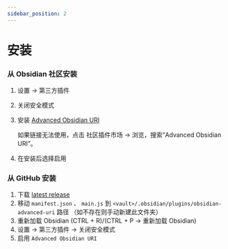 ```yaml
---
sidebar_position: 2
---
```


# 安装

### 从 Obsidian 社区安装

1. 设置 -> 第三方插件
2. 关闭安全模式
3. 安装 [Advanced Obsidian URI](obsidian://show-plugin?id=obsidian-advanced-uri)

   如果链接无法使用，点击 社区插件市场 -> 浏览，搜索“Advanced Obsidian URI”。
4. 在安装后选择启用

### 从 GitHub 安装

1. 下载 [latest release](https://github.com/Vinzent03/obsidian-advanced-uri/releases/latest)
2. 移动 `manifest.json` 、 `main.js` 到 `<vault>/.obsidian/plugins/obsidian-advanced-uri` 路径 （如不存在则手动新建此文件夹）
3. 重新加载 Obsidian (CTRL + R)/(CTRL + P -> 重新加载 Obsidian)
4. 设置 -> 第三方插件 -> 关闭安全模式
5. 启用 `Advanced Obsidian URI`
